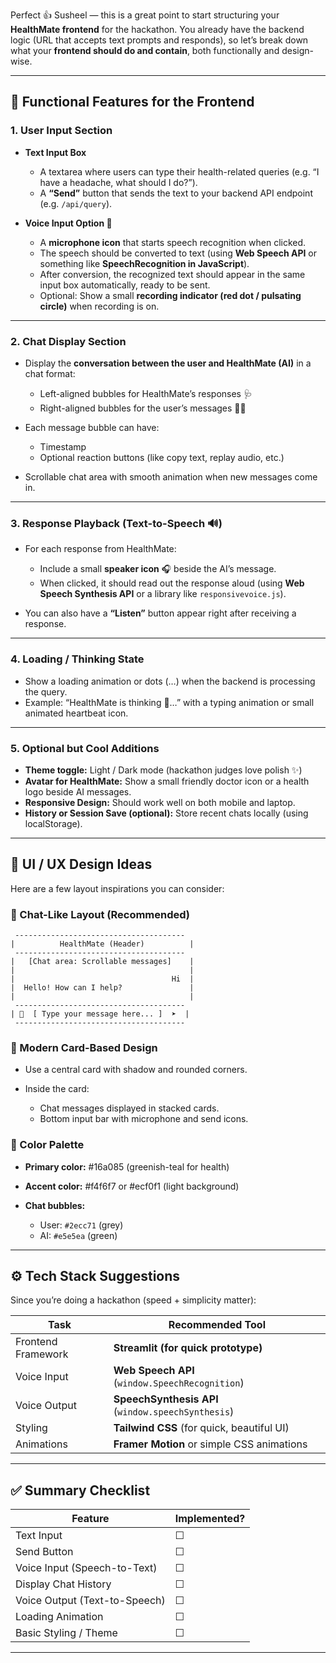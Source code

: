Perfect 👍 Susheel — this is a great point to start structuring your **HealthMate frontend** for the hackathon. You already have the backend logic (URL that accepts text prompts and responds), so let’s break down what your **frontend should do and contain**, both functionally and design-wise.

---

## 🧩 Functional Features for the Frontend

### 1. **User Input Section**

* **Text Input Box**

  * A textarea where users can type their health-related queries (e.g. “I have a headache, what should I do?”).
  * A **“Send”** button that sends the text to your backend API endpoint (e.g. `/api/query`).
* **Voice Input Option 🎤**

  * A **microphone icon** that starts speech recognition when clicked.
  * The speech should be converted to text (using **Web Speech API** or something like **SpeechRecognition in JavaScript**).
  * After conversion, the recognized text should appear in the same input box automatically, ready to be sent.
  * Optional: Show a small **recording indicator (red dot / pulsating circle)** when recording is on.

---

### 2. **Chat Display Section**

* Display the **conversation between the user and HealthMate (AI)** in a chat format:

  * Left-aligned bubbles for HealthMate’s responses 🩺
  * Right-aligned bubbles for the user’s messages 🙋‍♂️
* Each message bubble can have:

  * Timestamp
  * Optional reaction buttons (like copy text, replay audio, etc.)
* Scrollable chat area with smooth animation when new messages come in.

---

### 3. **Response Playback (Text-to-Speech 🔊)**

* For each response from HealthMate:

  * Include a small **speaker icon** 🎧 beside the AI’s message.
  * When clicked, it should read out the response aloud (using **Web Speech Synthesis API** or a library like `responsivevoice.js`).
* You can also have a **“Listen”** button appear right after receiving a response.

---

### 4. **Loading / Thinking State**

* Show a loading animation or dots (…) when the backend is processing the query.
* Example:
  “HealthMate is thinking 🤔…”
  with a typing animation or small animated heartbeat icon.

---

### 5. **Optional but Cool Additions**

* **Theme toggle:** Light / Dark mode (hackathon judges love polish ✨)
* **Avatar for HealthMate:** Show a small friendly doctor icon or a health logo beside AI messages.
* **Responsive Design:** Should work well on both mobile and laptop.
* **History or Session Save (optional):** Store recent chats locally (using localStorage).

---

## 🎨 UI / UX Design Ideas

Here are a few layout inspirations you can consider:

### 💬 Chat-Like Layout (Recommended)

```
 --------------------------------------
|          HealthMate (Header)          |
 --------------------------------------
|   [Chat area: Scrollable messages]    |
|                                       |
|                                   Hi  |
|  Hello! How can I help?               |
|                                       |
 --------------------------------------
| 🎤  [ Type your message here... ]  ➤  |
 --------------------------------------
```

### 🧠 Modern Card-Based Design

* Use a central card with shadow and rounded corners.
* Inside the card:

  * Chat messages displayed in stacked cards.
  * Bottom input bar with microphone and send icons.

### 🎨 Color Palette

* **Primary color:** #16a085 (greenish-teal for health)
* **Accent color:** #f4f6f7 or #ecf0f1 (light background)
* **Chat bubbles:**

  * User: `#2ecc71` (grey)
  * AI: `#e5e5ea` (green)

---

## ⚙️ Tech Stack Suggestions

Since you’re doing a hackathon (speed + simplicity matter):

| Task               | Recommended Tool                                        |
| ------------------ | ------------------------------------------------------- |
| Frontend Framework | **Streamlit (for quick prototype)**                     |
| Voice Input        | **Web Speech API** (`window.SpeechRecognition`)         |
| Voice Output       | **SpeechSynthesis API** (`window.speechSynthesis`)      |
| Styling            | **Tailwind CSS** (for quick, beautiful UI)              |
| Animations         | **Framer Motion** or simple CSS animations              |

---

## ✅ Summary Checklist

| Feature                       | Implemented? |
| ----------------------------- | ------------ |
| Text Input                    | ☐            |
| Send Button                   | ☐            |
| Voice Input (Speech-to-Text)  | ☐            |
| Display Chat History          | ☐            |
| Voice Output (Text-to-Speech) | ☐            |
| Loading Animation             | ☐            |
| Basic Styling / Theme         | ☐            |

---